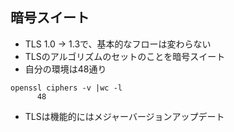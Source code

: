 ## 暗号スイート

- TLS 1.0 -> 1.3で、基本的なフローは変わらない
- TLSのアルゴリズムのセットのことを暗号スイート
- 自分の環境は48通り

```
openssl ciphers -v |wc -l
      48
```

- TLSは機能的にはメジャーバージョンアップデート
